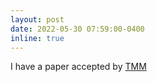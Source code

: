 ```yaml
---
layout: post
date: 2022-05-30 07:59:00-0400
inline: true
---
```


I have a paper accepted by [TMM](https://ieeexplore.ieee.org/xpl/RecentIssue.jsp?punumber=6046)